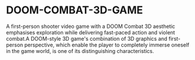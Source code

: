 # DOOM-COMBAT-3D-GAME
A first-person shooter video game with a DOOM Combat 3D aesthetic emphasises exploration while delivering fast-paced action and violent combat.A DOOM-style 3D game's combination of 3D graphics and first-person perspective, which enable the player to completely immerse oneself in the game world, is one of its distinguishing characteristics.
